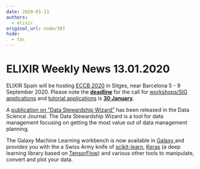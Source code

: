 ```yaml
---
date: 2020-01-13
authors:
  - elixir
original_url: node/307
hide:
  - toc
---
```


# ELIXIR Weekly News 13.01.2020

<p>ELIXIR Spain will be hosting&nbsp;<a href="https://elixir-europe.us4.list-manage.com/track/click?u=751beffce2e491f94d6f66918&amp;id=cfee4ab8a1&amp;e=64fa86a9a6" target="_blank">ECCB 2020</a>&nbsp;in Sitges, near Barcelona&nbsp;5 - 9 September 2020. Please note the&nbsp;<u><strong>deadline</strong></u>&nbsp;for the call for&nbsp;<a href="https://elixir-europe.us4.list-manage.com/track/click?u=751beffce2e491f94d6f66918&amp;id=04cf98314a&amp;e=64fa86a9a6" target="_blank">workshops/SIG applications</a>&nbsp;and&nbsp;<a href="https://elixir-europe.us4.list-manage.com/track/click?u=751beffce2e491f94d6f66918&amp;id=afe9d2a2b3&amp;e=64fa86a9a6" target="_blank">tutorial</a><a href="https://elixir-europe.us4.list-manage.com/track/click?u=751beffce2e491f94d6f66918&amp;id=7352da2d31&amp;e=64fa86a9a6" target="_blank">&nbsp;applications</a>&nbsp;is&nbsp;<u><strong>30 January</strong></u>.&nbsp;</p>

<p>A&nbsp;<a href="https://elixir-europe.us4.list-manage.com/track/click?u=751beffce2e491f94d6f66918&amp;id=7f793bb138&amp;e=64fa86a9a6">publication on “Data Stewardship Wizard”</a>&nbsp;has been released in the Data Science Journal. The Data Stewardship Wizard is a tool for data management focusing on getting the most value out of data management planning.</p>

<p>The Galaxy Machine Learning workbench is now available in&nbsp;<a href="https://elixir-europe.us4.list-manage.com/track/click?u=751beffce2e491f94d6f66918&amp;id=eaaf5acbe1&amp;e=64fa86a9a6">Galaxy&nbsp;</a>and provides&nbsp;you with the a Swiss Army knife of&nbsp;<a href="https://elixir-europe.us4.list-manage.com/track/click?u=751beffce2e491f94d6f66918&amp;id=3e58beee0e&amp;e=64fa86a9a6" target="_blank">scikit-learn</a>,&nbsp;<a href="https://elixir-europe.us4.list-manage.com/track/click?u=751beffce2e491f94d6f66918&amp;id=c5497c33cf&amp;e=64fa86a9a6" target="_blank">Keras</a>&nbsp;(a deep learning library based on&nbsp;<a href="https://elixir-europe.us4.list-manage.com/track/click?u=751beffce2e491f94d6f66918&amp;id=d5804fd18e&amp;e=64fa86a9a6" target="_blank">TensorFlow</a>) and various other tools to manipulate, convert and plot your data.</p>

<p>&nbsp;</p>

<p>&nbsp;</p>

